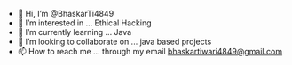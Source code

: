 - 👋 Hi, I’m @BhaskarTi4849
- 👀 I’m interested in ... Ethical Hacking
- 🌱 I’m currently learning ... Java
- 💞️ I’m looking to collaborate on ... java based projects
- 📫 How to reach me ... through my email bhaskartiwari4849@gmail.com

<!---
BhaskarTi4849/BhaskarTi4849 is a ✨ special ✨ repository because its `README.md` (this file) appears on your GitHub profile.
You can click the Preview link to take a look at your changes.
--->
